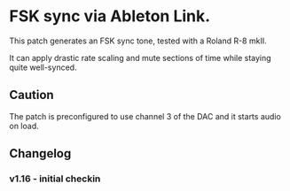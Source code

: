 # FSK sync via Ableton Link.

This patch generates an FSK sync tone, tested with a Roland R-8 mkII.

It can apply drastic rate scaling and mute sections of time while staying quite well-synced.

## Caution

The patch is preconfigured to use channel 3 of the DAC and it starts audio on load.

## Changelog

### v1.16 - initial checkin

